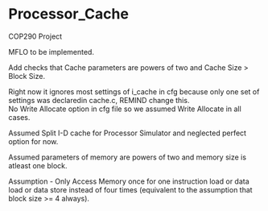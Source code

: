 # Processor_Cache
COP290 Project

MFLO to be implemented.

Add checks that Cache parameters are powers of two and Cache Size > Block Size.

Right now it ignores most settings of i_cache in cfg because only one set of settings was declaredin cache.c, REMIND change this.  
No Write Allocate option in cfg file so we assumed Write Allocate in all cases.

Assumed Split I-D cache for Processor Simulator and neglected perfect option for now.

Assumed parameters of memory are powers of two and memory size is atleast one block.

Assumption - Only Access Memory once for one instruction load or data load or data store instead of four times (equivalent to the assumption that block size >= 4 always).
